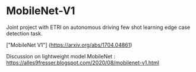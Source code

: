 # MobileNet-V1


Joint project with ETRI on autonomous driving few shot learning edge case detection task. 



["MobileNet V1"] (https://arxiv.org/abs/1704.04861)

Discussion on lightweight model MobileNet : https://alles9fresser.blogspot.com/2020/08/mobilenet-v1.html

